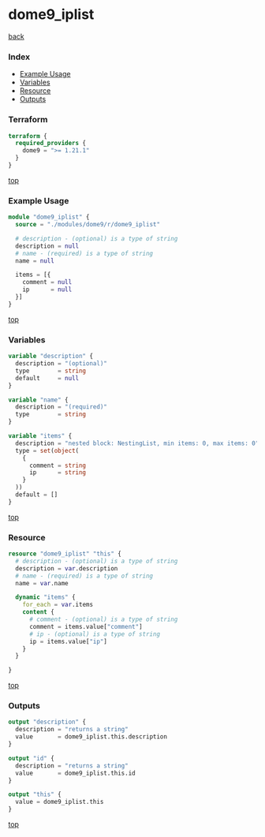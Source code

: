 # dome9_iplist

[back](../dome9.md)

### Index

- [Example Usage](#example-usage)
- [Variables](#variables)
- [Resource](#resource)
- [Outputs](#outputs)

### Terraform

```terraform
terraform {
  required_providers {
    dome9 = ">= 1.21.1"
  }
}
```

[top](#index)

### Example Usage

```terraform
module "dome9_iplist" {
  source = "./modules/dome9/r/dome9_iplist"

  # description - (optional) is a type of string
  description = null
  # name - (required) is a type of string
  name = null

  items = [{
    comment = null
    ip      = null
  }]
}
```

[top](#index)

### Variables

```terraform
variable "description" {
  description = "(optional)"
  type        = string
  default     = null
}

variable "name" {
  description = "(required)"
  type        = string
}

variable "items" {
  description = "nested block: NestingList, min items: 0, max items: 0"
  type = set(object(
    {
      comment = string
      ip      = string
    }
  ))
  default = []
}
```

[top](#index)

### Resource

```terraform
resource "dome9_iplist" "this" {
  # description - (optional) is a type of string
  description = var.description
  # name - (required) is a type of string
  name = var.name

  dynamic "items" {
    for_each = var.items
    content {
      # comment - (optional) is a type of string
      comment = items.value["comment"]
      # ip - (optional) is a type of string
      ip = items.value["ip"]
    }
  }

}
```

[top](#index)

### Outputs

```terraform
output "description" {
  description = "returns a string"
  value       = dome9_iplist.this.description
}

output "id" {
  description = "returns a string"
  value       = dome9_iplist.this.id
}

output "this" {
  value = dome9_iplist.this
}
```

[top](#index)
